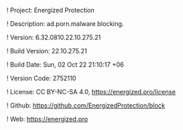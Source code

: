! Project: Energized Protection

! Description: ad.porn.malware blocking.

! Version: 6.32.0810.22.10.275.21

! Build Version: 22.10.275.21

! Build Date: Sun, 02 Oct 22 21:10:17 +06

! Version Code: 2752110

! License: CC BY-NC-SA 4.0, https://energized.pro/license

! Github: https://github.com/EnergizedProtection/block

! Web: https://energized.pro
